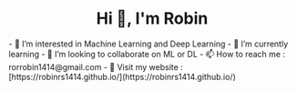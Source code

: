 <h1 align="center">Hi 👋, I'm Robin</h1>
- 👀 I’m interested in Machine Learning and Deep Learning
- 🌱 I’m currently learning
- 💞️ I’m looking to collaborate on ML or DL 
- 📫 How to reach me : rorrobin1414@gmail.com
- 💬 Visit my website : [https://robinrs1414.github.io/](https://robinrs1414.github.io/)

<!---
robinrs1414/robinrs1414 is a ✨ special ✨ repository because its `README.md` (this file) appears on your GitHub profile.
You can click the Preview link to take a look at your changes.
--->
